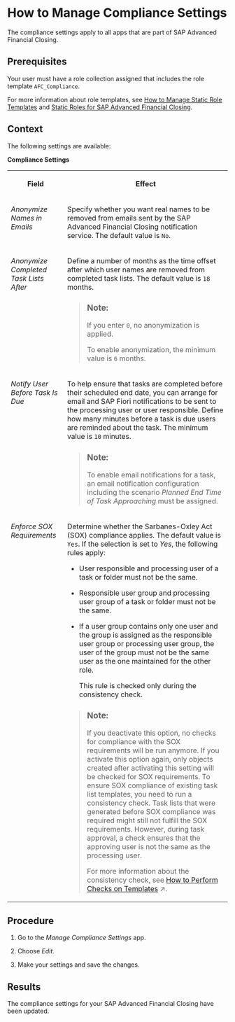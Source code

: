<!-- loio835ce12f7d4f4e8cab5df36537aea3c1 -->

# How to Manage Compliance Settings

The compliance settings apply to all apps that are part of SAP Advanced Financial Closing.



<a name="loio835ce12f7d4f4e8cab5df36537aea3c1__prereq_bxw_m3y_rjb"/>

## Prerequisites

Your user must have a role collection assigned that includes the role template `AFC_Compliance`.

For more information about role templates, see [How to Manage Static Role Templates](../User-Management/how-to-manage-static-role-templates-0cca34d.md) and [Static Roles for SAP Advanced Financial Closing](../User-Management/static-roles-for-sap-advanced-financial-closing-b92a241.md).



## Context

The following settings are available:

**Compliance Settings**


<table>
<tr>
<th valign="top">

Field

</th>
<th valign="top">

Effect

</th>
</tr>
<tr>
<td valign="top">

*Anonymize Names in Emails*

</td>
<td valign="top">

Specify whether you want real names to be removed from emails sent by the SAP Advanced Financial Closing notification service. The default value is `No`.

</td>
</tr>
<tr>
<td valign="top">

*Anonymize Completed Task Lists After*

</td>
<td valign="top">

Define a number of months as the time offset after which user names are removed from completed task lists. The default value is `18` months.

> ### Note:  
> If you enter `0`, no anonymization is applied.
> 
> To enable anonymization, the minimum value is `6` months.



</td>
</tr>
<tr>
<td valign="top">

*Notify User Before Task Is Due*

</td>
<td valign="top">

To help ensure that tasks are completed before their scheduled end date, you can arrange for email and SAP Fiori notifications to be sent to the processing user or user responsible. Define how many minutes before a task is due users are reminded about the task. The minimum value is `10` minutes.

> ### Note:  
> To enable email notifications for a task, an email notification configuration including the scenario *Planned End Time of Task Approaching* must be assigned.



</td>
</tr>
<tr>
<td valign="top">

*Enforce SOX Requirements*

</td>
<td valign="top">

Determine whether the Sarbanes-Oxley Act \(SOX\) compliance applies. The default value is `Yes`. If the selection is set to *Yes*, the following rules apply:

-   User responsible and processing user of a task or folder must not be the same.

-   Responsible user group and processing user group of a task or folder must not be the same.

-   If a user group contains only one user and the group is assigned as the responsible user group or processing user group, the user of the group must not be the same user as the one maintained for the other role.

    This rule is checked only during the consistency check.


> ### Note:  
> If you deactivate this option, no checks for compliance with the SOX requirements will be run anymore. If you activate this option again, only objects created after activating this setting will be checked for SOX requirements. To ensure SOX compliance of existing task list templates, you need to run a consistency check. Task lists that were generated before SOX compliance was required might still not fulfill the SOX requirements. However, during task approval, a check ensures that the approving user is not the same as the processing user.
> 
> For more information about the consistency check, see [How to Perform Checks on Templates](https://help.sap.com/viewer/b3f5b9cf1ab7498fad5b6f297013d65a/SHIP/en-US/bd90b43614b841f48796e068fb1fcb6c.html "Check whether your templates fulfill all requirements.") :arrow_upper_right:.



</td>
</tr>
</table>



## Procedure

1.  Go to the *Manage Compliance Settings* app.

2.  Choose *Edit*.

3.  Make your settings and save the changes.




<a name="loio835ce12f7d4f4e8cab5df36537aea3c1__result_ofp_5nt_3mb"/>

## Results

The compliance settings for your SAP Advanced Financial Closing have been updated.

